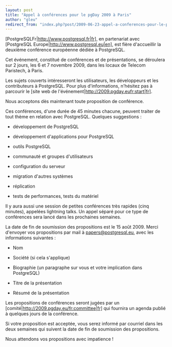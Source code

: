 ```yaml
---
layout: post
title: "Appel à conférences pour le pgDay 2009 à Paris"
author: "gleu"
redirect_from: "index.php?post/2009-06-23-appel-a-conferences-pour-le-pgday-2009-a-paris "
---
```




[PostgreSQLFr|http://www.postgresql.fr|fr], en partenariat avec [PostgreSQL Europe|http://www.postgresql.eu|en], est fière d'accueillir la deuxième conférence européenne dédiée à PostgreSQL.



Cet événement, constitué de conférences et de présentations, se déroulera sur 2 jours, les 6 et 7 novembre 2009, dans les locaux de Telecom Paristech, à Paris.



Les sujets couverts intéresseront les utilisateurs, les développeurs et les contributeurs à PostgreSQL. Pour plus d'informations, n'hésitez pas à parcourir le [site web de l'événement|http://2009.pgday.eufr:start|fr].



Nous acceptons dès maintenant toute proposition de conférence.



Ces conférences, d'une durée de 45 minutes chacune, peuvent traiter de tout thème en relation avec PostgreSQL. Quelques suggestions :



* développement de PostgreSQL

* développement d'applications pour PostgreSQL

* outils PostgreSQL

* communauté et groupes d'utilisateurs

* configuration du serveur

* migration d'autres systèmes

* réplication

* tests de performances, tests du matériel



Il y aura aussi une session de petites conférences très rapides (cinq minutes), appelées lightning talks. Un appel séparé pour ce type de conférences sera lancé dans les prochaines semaines.



La date de fin de soumission des propositions est le 15 août 2009. Merci d'envoyer vos propositions par mail à papers@postgresql.eu, avec les informations suivantes :



* Nom

* Société (si cela s'applique)

* Biographie (un paragraphe sur vous et votre implication dans PostgreSQL)

* Titre de la présentation

* Résumé de la présentation



Les propositions de conférences seront jugées par un [comité|http://2009.pgday.eu/fr:committee|fr] qui fournira un agenda publié à quelques jours de la conférence.



Si votre proposition est acceptée, vous serez informé par courriel dans les deux semaines qui suivent la date de fin de soumission des propositions.



Nous attendons vos propositions avec impatience !